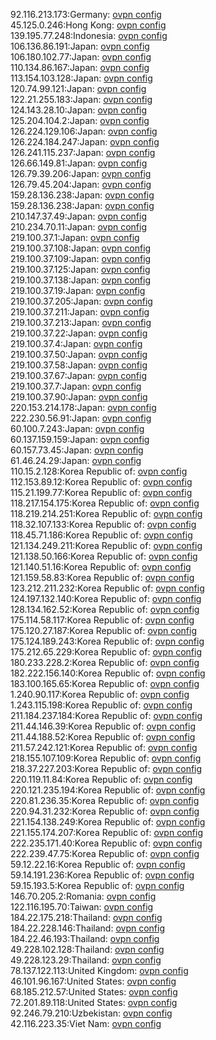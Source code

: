 92.116.213.173:Germany: [ovpn config](vpn/92_116_213_173.ovpn)  
45.125.0.246:Hong Kong: [ovpn config](vpn/45_125_0_246.ovpn)  
139.195.77.248:Indonesia: [ovpn config](vpn/139_195_77_248.ovpn)  
106.136.86.191:Japan: [ovpn config](vpn/106_136_86_191.ovpn)  
106.180.102.77:Japan: [ovpn config](vpn/106_180_102_77.ovpn)  
110.134.86.167:Japan: [ovpn config](vpn/110_134_86_167.ovpn)  
113.154.103.128:Japan: [ovpn config](vpn/113_154_103_128.ovpn)  
120.74.99.121:Japan: [ovpn config](vpn/120_74_99_121.ovpn)  
122.21.255.183:Japan: [ovpn config](vpn/122_21_255_183.ovpn)  
124.143.28.10:Japan: [ovpn config](vpn/124_143_28_10.ovpn)  
125.204.104.2:Japan: [ovpn config](vpn/125_204_104_2.ovpn)  
126.224.129.106:Japan: [ovpn config](vpn/126_224_129_106.ovpn)  
126.224.184.247:Japan: [ovpn config](vpn/126_224_184_247.ovpn)  
126.241.115.237:Japan: [ovpn config](vpn/126_241_115_237.ovpn)  
126.66.149.81:Japan: [ovpn config](vpn/126_66_149_81.ovpn)  
126.79.39.206:Japan: [ovpn config](vpn/126_79_39_206.ovpn)  
126.79.45.204:Japan: [ovpn config](vpn/126_79_45_204.ovpn)  
159.28.136.238:Japan: [ovpn config](vpn/159_28_136_238.ovpn)  
159.28.136.238:Japan: [ovpn config](vpn/159_28_136_238.ovpn)  
210.147.37.49:Japan: [ovpn config](vpn/210_147_37_49.ovpn)  
210.234.70.11:Japan: [ovpn config](vpn/210_234_70_11.ovpn)  
219.100.37.1:Japan: [ovpn config](vpn/219_100_37_1.ovpn)  
219.100.37.108:Japan: [ovpn config](vpn/219_100_37_108.ovpn)  
219.100.37.109:Japan: [ovpn config](vpn/219_100_37_109.ovpn)  
219.100.37.125:Japan: [ovpn config](vpn/219_100_37_125.ovpn)  
219.100.37.138:Japan: [ovpn config](vpn/219_100_37_138.ovpn)  
219.100.37.19:Japan: [ovpn config](vpn/219_100_37_19.ovpn)  
219.100.37.205:Japan: [ovpn config](vpn/219_100_37_205.ovpn)  
219.100.37.211:Japan: [ovpn config](vpn/219_100_37_211.ovpn)  
219.100.37.213:Japan: [ovpn config](vpn/219_100_37_213.ovpn)  
219.100.37.22:Japan: [ovpn config](vpn/219_100_37_22.ovpn)  
219.100.37.4:Japan: [ovpn config](vpn/219_100_37_4.ovpn)  
219.100.37.50:Japan: [ovpn config](vpn/219_100_37_50.ovpn)  
219.100.37.58:Japan: [ovpn config](vpn/219_100_37_58.ovpn)  
219.100.37.67:Japan: [ovpn config](vpn/219_100_37_67.ovpn)  
219.100.37.7:Japan: [ovpn config](vpn/219_100_37_7.ovpn)  
219.100.37.90:Japan: [ovpn config](vpn/219_100_37_90.ovpn)  
220.153.214.178:Japan: [ovpn config](vpn/220_153_214_178.ovpn)  
222.230.56.91:Japan: [ovpn config](vpn/222_230_56_91.ovpn)  
60.100.7.243:Japan: [ovpn config](vpn/60_100_7_243.ovpn)  
60.137.159.159:Japan: [ovpn config](vpn/60_137_159_159.ovpn)  
60.157.73.45:Japan: [ovpn config](vpn/60_157_73_45.ovpn)  
61.46.24.29:Japan: [ovpn config](vpn/61_46_24_29.ovpn)  
110.15.2.128:Korea Republic of: [ovpn config](vpn/110_15_2_128.ovpn)  
112.153.89.12:Korea Republic of: [ovpn config](vpn/112_153_89_12.ovpn)  
115.21.199.77:Korea Republic of: [ovpn config](vpn/115_21_199_77.ovpn)  
118.217.154.175:Korea Republic of: [ovpn config](vpn/118_217_154_175.ovpn)  
118.219.214.251:Korea Republic of: [ovpn config](vpn/118_219_214_251.ovpn)  
118.32.107.133:Korea Republic of: [ovpn config](vpn/118_32_107_133.ovpn)  
118.45.71.186:Korea Republic of: [ovpn config](vpn/118_45_71_186.ovpn)  
121.134.249.211:Korea Republic of: [ovpn config](vpn/121_134_249_211.ovpn)  
121.138.50.166:Korea Republic of: [ovpn config](vpn/121_138_50_166.ovpn)  
121.140.51.16:Korea Republic of: [ovpn config](vpn/121_140_51_16.ovpn)  
121.159.58.83:Korea Republic of: [ovpn config](vpn/121_159_58_83.ovpn)  
123.212.211.232:Korea Republic of: [ovpn config](vpn/123_212_211_232.ovpn)  
124.197.132.140:Korea Republic of: [ovpn config](vpn/124_197_132_140.ovpn)  
128.134.162.52:Korea Republic of: [ovpn config](vpn/128_134_162_52.ovpn)  
175.114.58.117:Korea Republic of: [ovpn config](vpn/175_114_58_117.ovpn)  
175.120.27.187:Korea Republic of: [ovpn config](vpn/175_120_27_187.ovpn)  
175.124.189.243:Korea Republic of: [ovpn config](vpn/175_124_189_243.ovpn)  
175.212.65.229:Korea Republic of: [ovpn config](vpn/175_212_65_229.ovpn)  
180.233.228.2:Korea Republic of: [ovpn config](vpn/180_233_228_2.ovpn)  
182.222.156.140:Korea Republic of: [ovpn config](vpn/182_222_156_140.ovpn)  
183.100.165.65:Korea Republic of: [ovpn config](vpn/183_100_165_65.ovpn)  
1.240.90.117:Korea Republic of: [ovpn config](vpn/1_240_90_117.ovpn)  
1.243.115.198:Korea Republic of: [ovpn config](vpn/1_243_115_198.ovpn)  
211.184.237.184:Korea Republic of: [ovpn config](vpn/211_184_237_184.ovpn)  
211.44.146.39:Korea Republic of: [ovpn config](vpn/211_44_146_39.ovpn)  
211.44.188.52:Korea Republic of: [ovpn config](vpn/211_44_188_52.ovpn)  
211.57.242.121:Korea Republic of: [ovpn config](vpn/211_57_242_121.ovpn)  
218.155.107.109:Korea Republic of: [ovpn config](vpn/218_155_107_109.ovpn)  
218.37.227.203:Korea Republic of: [ovpn config](vpn/218_37_227_203.ovpn)  
220.119.11.84:Korea Republic of: [ovpn config](vpn/220_119_11_84.ovpn)  
220.121.235.194:Korea Republic of: [ovpn config](vpn/220_121_235_194.ovpn)  
220.81.236.35:Korea Republic of: [ovpn config](vpn/220_81_236_35.ovpn)  
220.94.31.232:Korea Republic of: [ovpn config](vpn/220_94_31_232.ovpn)  
221.154.138.249:Korea Republic of: [ovpn config](vpn/221_154_138_249.ovpn)  
221.155.174.207:Korea Republic of: [ovpn config](vpn/221_155_174_207.ovpn)  
222.235.171.40:Korea Republic of: [ovpn config](vpn/222_235_171_40.ovpn)  
222.239.47.75:Korea Republic of: [ovpn config](vpn/222_239_47_75.ovpn)  
59.12.22.16:Korea Republic of: [ovpn config](vpn/59_12_22_16.ovpn)  
59.14.191.236:Korea Republic of: [ovpn config](vpn/59_14_191_236.ovpn)  
59.15.193.5:Korea Republic of: [ovpn config](vpn/59_15_193_5.ovpn)  
146.70.205.2:Romania: [ovpn config](vpn/146_70_205_2.ovpn)  
122.116.195.70:Taiwan: [ovpn config](vpn/122_116_195_70.ovpn)  
184.22.175.218:Thailand: [ovpn config](vpn/184_22_175_218.ovpn)  
184.22.228.146:Thailand: [ovpn config](vpn/184_22_228_146.ovpn)  
184.22.46.193:Thailand: [ovpn config](vpn/184_22_46_193.ovpn)  
49.228.102.128:Thailand: [ovpn config](vpn/49_228_102_128.ovpn)  
49.228.123.29:Thailand: [ovpn config](vpn/49_228_123_29.ovpn)  
78.137.122.113:United Kingdom: [ovpn config](vpn/78_137_122_113.ovpn)  
46.101.96.167:United States: [ovpn config](vpn/46_101_96_167.ovpn)  
68.185.212.57:United States: [ovpn config](vpn/68_185_212_57.ovpn)  
72.201.89.118:United States: [ovpn config](vpn/72_201_89_118.ovpn)  
92.246.79.210:Uzbekistan: [ovpn config](vpn/92_246_79_210.ovpn)  
42.116.223.35:Viet Nam: [ovpn config](vpn/42_116_223_35.ovpn)  
